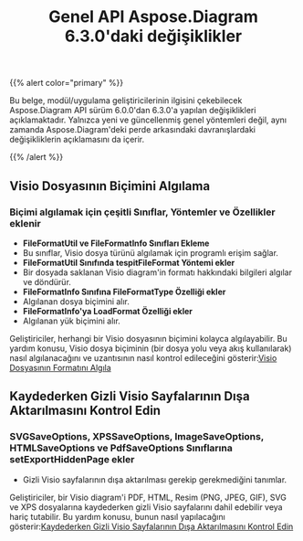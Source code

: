 ﻿---
title: Genel API Aspose.Diagram 6.3.0'daki değişiklikler
type: docs
weight: 40
url: /tr/java/public-api-changes-in-aspose-diagram-6-3-0/
---
{{% alert color="primary" %}} 

Bu belge, modül/uygulama geliştiricilerinin ilgisini çekebilecek Aspose.Diagram API sürüm 6.0.0'dan 6.3.0'a yapılan değişiklikleri açıklamaktadır. Yalnızca yeni ve güncellenmiş genel yöntemleri değil, aynı zamanda Aspose.Diagram'deki perde arkasındaki davranışlardaki değişikliklerin açıklamasını da içerir.

{{% /alert %}} 
## **Visio Dosyasının Biçimini Algılama**
### **Biçimi algılamak için çeşitli Sınıflar, Yöntemler ve Özellikler eklenir**
- **FileFormatUtil ve FileFormatInfo Sınıfları Ekleme** 
 - Bu sınıflar, Visio dosya türünü algılamak için programlı erişim sağlar.
- **FileFormatUtil Sınıfında tespitFileFormat Yöntemi ekler** 
 - Bir dosyada saklanan Visio diagram'in formatı hakkındaki bilgileri algılar ve döndürür.
- **FileFormatInfo Sınıfına FileFormatType Özelliği ekler** 
 - Algılanan dosya biçimini alır.
- **FileFormatInfo'ya LoadFormat Özelliği ekler** 
 - Algılanan yük biçimini alır.

 Geliştiriciler, herhangi bir Visio dosyasının biçimini kolayca algılayabilir. Bu yardım konusu, Visio dosya biçiminin (bir dosya yolu veya akış kullanılarak) nasıl algılanacağını ve uzantısının nasıl kontrol edileceğini gösterir:[Visio Dosyasının Formatını Algıla](/diagram/tr/java/introduction/#Introduction-DetecttheFormatofVisioFile)
## **Kaydederken Gizli Visio Sayfalarının Dışa Aktarılmasını Kontrol Edin**
### **SVGSaveOptions, XPSSaveOptions, ImageSaveOptions, HTMLSaveOptions ve PdfSaveOptions Sınıflarına setExportHiddenPage ekler**
- Gizli Visio sayfalarının dışa aktarılması gerekip gerekmediğini tanımlar.

 Geliştiriciler, bir Visio diagram'i PDF, HTML, Resim (PNG, JPEG, GIF), SVG ve XPS dosyalarına kaydederken gizli Visio sayfalarını dahil edebilir veya hariç tutabilir. Bu yardım konusu, bunun nasıl yapılacağını gösterir:[Kaydederken Gizli Visio Sayfalarının Dışa Aktarılmasını Kontrol Edin](/diagram/tr/java/set-orientation-and-control-the-export-of-hidden-visio-pages-on-saving/#control-the-export-of-hidden-visio-pages-on-saving)

